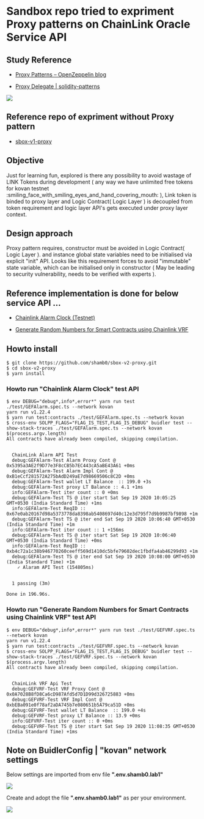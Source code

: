 # Sandbox repo tried to expriment Proxy patterns on ChainLink Oracle Service API

## Study Reference

- [Proxy Patterns – OpenZeppelin blog](https://blog.openzeppelin.com/proxy-patterns/)

- [Proxy Delegate | solidity-patterns](https://fravoll.github.io/solidity-patterns/proxy_delegate.html)

![](https://i.imgur.com/eTw4h1C.png)

## Reference repo of expriment without Proxy pattern

- [ sbox-v1-proxy ](https://github.com/shamb0/sbox-v1-proxy.git)

## Objective

Just for learning fun, explored is there any possibility to avoid wastage of LINK Tokens during development ( any way we have unlimited free tokens for kovan testnet :smiling_face_with_smiling_eyes_and_hand_covering_mouth: ), Link token is binded to proxy layer and Logic Contract( Logic Layer ) is decoupled from token requirement and logic layer API's gets executed under proxy layer context.

## Design approach

Proxy pattern requires, constructor must be avoided in Logic Contract( Logic Layer ). and
instance global state variables need to be initialised via explicit "init" API. Looks like this requirement forces to avoid "immutable" state variable, which can be initialised only in constructor ( May be leading to security vulnerability, needs to be verified with experts ).

## Reference implementation is done for below service API ...

- [Chainlink Alarm Clock (Testnet)](https://docs.chain.link/docs/chainlink-alarm-clock)

- [Generate Random Numbers for Smart Contracts using Chainlink VRF](https://docs.chain.link/docs/chainlink-vrf)

## Howto install

```shell
$ git clone https://github.com/shamb0/sbox-v2-proxy.git
$ cd sbox-v2-proxy
$ yarn install
```

### Howto run "Chainlink Alarm Clock" test API

```shell
$ env DEBUG="debug*,info*,error*" yarn run test ./test/GEFAlarm.spec.ts --network kovan
yarn run v1.22.4
$ yarn run test:contracts ./test/GEFAlarm.spec.ts --network kovan
$ cross-env SOLPP_FLAGS="FLAG_IS_TEST,FLAG_IS_DEBUG" buidler test --show-stack-traces ./test/GEFAlarm.spec.ts --network kovan
$(process.argv.length)
All contracts have already been compiled, skipping compilation.


  ChainLink Alarm API Test
  debug:GEFAlarm-Test Alarm Proxy Cont @ 0x5395a3AE2f9D77e3F8cCB5b7EC443cA5aBE43A61 +0ms
  debug:GEFAlarm-Test Alarm Impl Cont @ 0xB1eCcf281572A275bAdD249aE7d98669506c8C2D +0ms
  debug:GEFAlarm-Test wallet LT Balance  :: 199.0 +3s
  debug:GEFAlarm-Test proxy LT Balance :: 4.1 +1ms
  info:GEFAlarm-Test iter count :: 0 +0ms
  debug:GEFAlarm-Test TS @ iter start Sat Sep 19 2020 10:05:25 GMT+0530 (India Standard Time) +1ms
  info:GEFAlarm-Test ReqID :: 0x67e0ab20167d98a5373778da8398ab5408697d40c12e3d795f7d9b9987bf9898 +1m
  debug:GEFAlarm-Test TS @ iter end Sat Sep 19 2020 10:06:40 GMT+0530 (India Standard Time) +1m
  info:GEFAlarm-Test iter count :: 1 +156ms
  debug:GEFAlarm-Test TS @ iter start Sat Sep 19 2020 10:06:40 GMT+0530 (India Standard Time) +0ms
  info:GEFAlarm-Test ReqID :: 0xb4c72a1c38b946770260ceeff569d1410dc5bfe79602dec1fbdfa4ab46299d93 +1m
  debug:GEFAlarm-Test TS @ iter end Sat Sep 19 2020 10:08:00 GMT+0530 (India Standard Time) +1m
    ✓ Alaram API Test (154805ms)


  1 passing (3m)

Done in 196.96s.
```

### Howto run "Generate Random Numbers for Smart Contracts using Chainlink VRF" test API

```shell
$ env DEBUG="debug*,info*,error*" yarn run test ./test/GEFVRF.spec.ts --network kovan
yarn run v1.22.4
$ yarn run test:contracts ./test/GEFVRF.spec.ts --network kovan
$ cross-env SOLPP_FLAGS="FLAG_IS_TEST,FLAG_IS_DEBUG" buidler test --show-stack-traces ./test/GEFVRF.spec.ts --network kovan
$(process.argv.length)
All contracts have already been compiled, skipping compilation.


  ChainLink VRF Api Test
  debug:GEFVRF-Test VRF Proxy Cont @ 0x0A7028B8fD8Ca6cD987Afd5d7D1D99d326725883 +0ms
  debug:GEFVRF-Test VRF Impl Cont @ 0xbEBa091e0f78af2aDA745b7e080651b5A79ca51D +0ms
  debug:GEFVRF-Test wallet LT Balance  :: 199.0 +4s
  debug:GEFVRF-Test proxy LT Balance :: 13.9 +0ms
  info:GEFVRF-Test iter count :: 0 +0ms
  debug:GEFVRF-Test TS @ iter start Sat Sep 19 2020 11:08:35 GMT+0530 (India Standard Time) +1ms
```

## Note on BuidlerConfig | "kovan" network settings

Below settings are imported from env file **".env.shamb0.lab1"**

![](https://i.imgur.com/cRO5X1F.png)

Create and adopt the file **".env.shamb0.lab1"** as per your environment.

![](https://i.imgur.com/onWKT3q.png)
